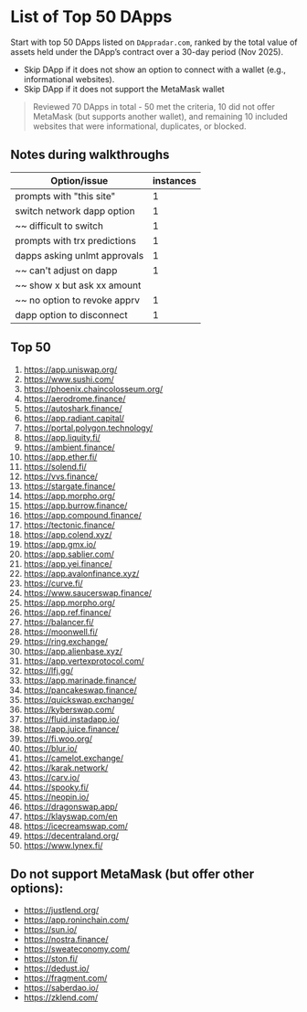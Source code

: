 # List of Top 50 DApps

Start with top 50 DApps listed on `DAppradar.com`, ranked by the total value of assets held under the DApp’s contract over a 30-day period (Nov 2025).
- Skip DApp if it does not show an option to connect with a wallet (e.g., informational websites).
- Skip DApp if it does not support the MetaMask wallet

> Reviewed 70 DApps in total - 50 met the criteria, 10 did not offer MetaMask (but supports another wallet), and remaining 10 included websites that were informational, duplicates, or blocked.

## Notes during walkthroughs

| Option/issue                  | instances |
| ----------------------------- | --------- |
| prompts with "this site"      | 1         |
| switch network dapp option    | 1         |
| ~~ difficult to switch        | 1         |
| prompts with trx predictions  | 1         |
| dapps asking unlmt approvals  | 1         |
| ~~ can't adjust on dapp       | 1         |
| ~~ show x but ask xx amount   |           |
| ~~ no option to revoke apprv  | 1         |
| dapp option to disconnect     | 1         |


## Top 50
1. https://app.uniswap.org/
2. https://www.sushi.com/
3. https://phoenix.chaincolosseum.org/
4. https://aerodrome.finance/
5. https://autoshark.finance/
6. https://app.radiant.capital/
7. https://portal.polygon.technology/
8. https://app.liquity.fi/
9. https://ambient.finance/
10. https://app.ether.fi/
11. https://solend.fi/
12. https://vvs.finance/
13. https://stargate.finance/
14. https://app.morpho.org/
15. https://app.burrow.finance/
16. https://app.compound.finance/
17. https://tectonic.finance/
18. https://app.colend.xyz/
19. https://app.gmx.io/
20. https://app.sablier.com/
21. https://app.yei.finance/
22. https://app.avalonfinance.xyz/
23. https://curve.fi/
24. https://www.saucerswap.finance/
25. https://app.morpho.org/
26. https://app.ref.finance/
27. https://balancer.fi/
28. https://moonwell.fi/
29. https://ring.exchange/
30. https://app.alienbase.xyz/
31. https://app.vertexprotocol.com/
32. https://lfj.gg/
33. https://app.marinade.finance/
34. https://pancakeswap.finance/
35. https://quickswap.exchange/
36. https://kyberswap.com/
37. https://fluid.instadapp.io/
38. https://app.juice.finance/
39. https://fi.woo.org/
40. https://blur.io/
41. https://camelot.exchange/
42. https://karak.network/
43. https://carv.io/
44. https://spooky.fi/
45. https://neopin.io/
46. https://dragonswap.app/
47. https://klayswap.com/en
48. https://icecreamswap.com/
49. https://decentraland.org/
50. https://www.lynex.fi/


## Do not support MetaMask (but offer other options):
- https://justlend.org/
- https://app.roninchain.com/
- https://sun.io/
- https://nostra.finance/
- https://sweateconomy.com/
- https://ston.fi/
- https://dedust.io/
- https://fragment.com/
- https://saberdao.io/
- https://zklend.com/

